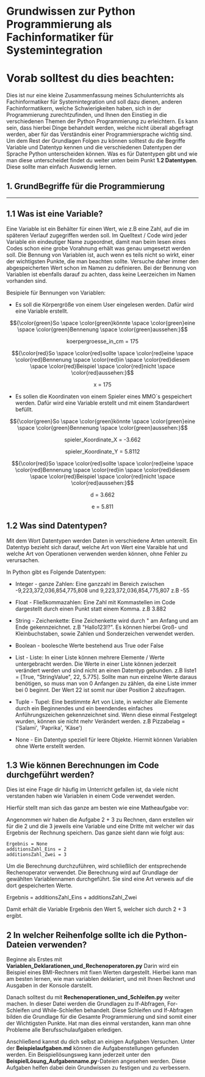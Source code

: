 # Grundwissen zur Python Programmierung als Fachinformatiker für Systemintegration

# Vorab solltest du dies beachten:

Dies ist nur eine kleine Zusammenfassung meines Schulunterrichts als Fachinformatiker für Systemintegration und soll dazu dienen, anderen Fachinformatikern, welche Schwierigkeiten haben, sich in der Programmierung zurechtzufinden, und Ihnen den Einstieg in die verschiedenen Themen der Python Programmierung zu erleichtern. Es kann sein, dass hierbei Dinge behandelt werden, welche nicht überall abgefragt werden, aber für das Verständnis einer Programmiersprache wichtig sind.
Um dem Rest der Grundlagen Folgen zu können solltest du die Begriffe Variable und Datentyp kennen und die verschiedenen Datentypen der Sprache Python unterscheiden können. Was es für Datentypen gibt und wie man diese unterscheidet findet du weiter unten beim Punkt **1.2 Datentypen**.
Diese sollte man einfach Auswendig lernen.


## 1. GrundBegriffe für die Programmierung

------------------------------------------------------------------------------------------------------------------------------------------------

## 1.1 Was ist eine Variable?
Eine Variable ist ein Behälter für einen Wert, wie z.B eine Zahl, auf die im späteren Verlauf zugegriffen werden soll.
Im Quelltext / Code wird jeder Variable ein eindeutiger Name zugeordnet, damit man beim lesen eines Codes schon eine 
grobe Vorahnung erhält was genau umgesetzt werden soll. Die Bennung von Variablen ist, auch wenn es teils nicht so wirkt, 
einer der wichtigsten Punkte, die man beachten sollte. Versuche daher immer den abgespeicherten Wert schon im Namen zu definieren.
Bei der Bennung von Variablen ist ebenfalls darauf zu achten, dass keine Leerzeichen im Namen vorhanden sind.

Besipiele für Bennungen von Variablen:

- Es soll die Körpergröße von einem User eingelesen werden. Dafür wird eine Variable erstellt.

$${\color{green}So \space \color{green}könnte \space \color{green}eine \space \color{green}Bennenung \space \color{green}aussehen:}$$
<p align="center">koerpergroesse_in_cm = 175</p>

$${\color{red}So \space \color{red}sollte \space \color{red}eine \space \color{red}Bennenung \space \color{red}in \space \color{red}diesem \space \color{red}Beispiel \space \color{red}nicht \space \color{red}aussehen:}$$
<p align="center">x = 175 </p>

- Es sollen die Koordinaten von einem Spieler eines MMO´s gespeichert werden. Dafür wird eine Variable erstellt und mit einem Standardwert befüllt.

$${\color{green}So \space \color{green}könnte \space \color{green}eine \space \color{green}Bennenung \space \color{green}aussehen:}$$
<p align="center"> spieler_Koordinate_X = -3.662 </p>
<p align="center">spieler_Koordinate_Y = 5.8112 </p>

$${\color{red}So \space \color{red}sollte \space \color{red}eine \space \color{red}Bennenung \space \color{red}in \space \color{red}diesem \space \color{red}Beispiel \space \color{red}nicht \space \color{red}aussehen:}$$
<p align="center">d = 3.662 </p>
<p align="center">e = 5.811</p>



## 1.2 Was sind Datentypen?
Mit dem Wort Datentypen werden Daten in verschiedene Arten untereilt. Ein Datentyp bezieht sich darauf, welche Art von Wert eine Varaible hat
und welche Art von Operationen verwenden werden können, ohne Fehler zu verursachen.

In Python gibt es Folgende Datentypen:

* Integer - ganze Zahlen: Eine ganzzahl im Bereich zwischen -9,223,372,036,854,775,808 und 9,223,372,036,854,775,807 z.B -55  

* Float - Fließkommazahlen: Eine Zahl mit Kommastellen im Code dargestellt durch einen Punkt statt einem Komma. z.B 3.882

* String - Zeichenkette: Eine Zeichenkette wird durch " am Anfang und am Ende gekennzeichnet. z.B "Hallo123!?". Es können hierbei Groß- und Kleinbuchstaben, sowie Zahlen und Sonderzeichen verwendet werden.

* Boolean - boolesche Werte bestehend aus True oder False

* List - Liste: In einer Liste können mehrere Elemente / Werte untergebracht werden. Die Werte in einer Liste können jederzeit verändert werden und sind nicht an einen Datentyp gebunden. z.B liste1 = [True, "StringValue", 22, 5.775]. Sollte man nun einzelne Werte daraus benötigen, so muss man von 0 Anfangen zu zählen, da eine Liste immer bei 0 beginnt. Der Wert 22 ist somit nur über Position 2 abzufragen.

* Tuple - Tupel: Eine bestimmte Art von Liste, in welcher alle Elemente durch ein Beginnendes und ein beendendes einfaches Anführungszeichen gekennzeichnet sind. Wenn diese einmal Festgelegt wurden, können sie nicht mehr Verändert werden. z.B Pizzabelag = ('Salami', 'Paprika', 'Käse')

* None - Ein Datentyp speziell für leere Objekte. Hiermit können Variablen ohne Werte erstellt werden.


## 1.3 Wie können Berechnungen im Code durchgeführt werden?
Dies ist eine Frage dir häufig im Unterricht gefallen ist, da viele nicht verstanden haben wie Variablen in einem Code verwendet werden. 

Hierfür stellt man sich das ganze am besten wie eine Matheaufgabe vor:

Angenommen wir haben die Aufgabe 2 + 3 zu Rechnen, dann erstellen wir für die 2 und die 3 jeweils eine Variable und eine Dritte mit welcher wir das Ergebnis der Rechnung speichern.
Das ganze sieht dann wie folgt aus:

```
Ergebnis = None
additionsZahl_Eins = 2
additionsZahl_Zwei = 3
```
Um die Berechnung durchzuführen, wird schließlich der entsprechende Rechenoperator verwendet. Die Berechnung wird auf Grundlage der gewählten Variablennamen durchgeführt. Sie sind eine Art verweis auf die dort gespeicherten Werte.

Ergebnis = additionsZahl_Eins + additionsZahl_Zwei

Damit erhält die Variable Ergebnis den Wert 5, welcher sich durch 2 + 3 ergibt.


## 2 In welcher Reihenfolge sollte ich die Python-Dateien verwenden?
Beginne als Erstes mit **Variablen_Deklarationen_und_Rechenoperatoren.py** 
Darin wird ein Beispiel eines BMI-Rechners mit fixen Werten dargestellt. Hierbei kann man am besten lernen, wie man variablen deklariert, und mit Ihnen Rechnet und Ausgaben in der Konsole darstellt. 

Danach solltest du mit **Rechenoperationen_und_Schleifen.py** weiter machen. In dieser Datei werden die Grundlagen zu If-Abfragen, For-Schleifen und While-Schleifen behandelt. Diese Schleifen und If-Abfragen bilden die Grundlage für die Gesamte Programmierung und sind somit einer der Wichtigsten Punkte. Hat man dies einmal verstanden, kann man ohne Probleme alle Berufsschulaufgaben erledigen.

Anschließend kannst du dich selbst an einigen Aufgaben Versuchen. Unter der **Beispielaufgaben.md** können die Aufgabenstellungen gefunden werden. Ein Beispiellösungsweg kann jederzeit unter den **BeispielLösung_Aufgabenname.py**-Dateien angesehen werden. Diese Aufgaben helfen dabei dein Grundwissen zu festigen und zu verbessern. 